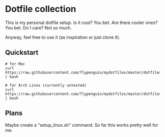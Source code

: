 # Dotfile collection

This is my personal dotfile setup. Is it cool? You bet. Are there cooler ones? You bet. Do I care? Not so much.

Anyway, feel free to use it (as inspiration or just clone it).


## Quickstart

```
# for Mac
curl https://raw.githubusercontent.com/flypenguin/mydotfiles/master/dotfiles/bin/setup_mac.sh  | bash

# for Arch Linux (currently untested)
curl https://raw.githubusercontent.com/flypenguin/mydotfiles/master/dotfiles/bin/setup_arch.sh  | bash
```


## Plans

Maybe create a "setup_linux.sh" command. So far this works pretty well for me.
